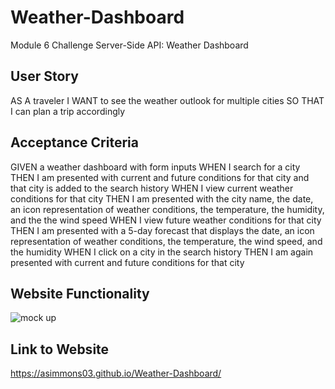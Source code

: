 # Weather-Dashboard
Module 6 Challenge Server-Side API: Weather Dashboard

## User Story

AS A traveler
I WANT to see the weather outlook for multiple cities
SO THAT I can plan a trip accordingly


## Acceptance Criteria

GIVEN a weather dashboard with form inputs
WHEN I search for a city
THEN I am presented with current and future conditions for that city and that city is added to the search history
WHEN I view current weather conditions for that city
THEN I am presented with the city name, the date, an icon representation of weather conditions, the temperature, the humidity, and the the wind speed
WHEN I view future weather conditions for that city
THEN I am presented with a 5-day forecast that displays the date, an icon representation of weather conditions, the temperature, the wind speed, and the humidity
WHEN I click on a city in the search history
THEN I am again presented with current and future conditions for that city

## Website Functionality
![mock up](https://user-images.githubusercontent.com/111012288/195254850-7a847ffe-59f7-412b-8a7b-626973a84164.png)





## Link to Website

https://asimmons03.github.io/Weather-Dashboard/


